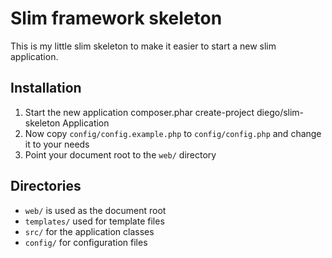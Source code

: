 # Slim framework skeleton

This is my little slim skeleton to make it easier to start a new slim application.

## Installation

1. Start the new application
    composer.phar create-project diego/slim-skeleton Application
2. Now copy `config/config.example.php` to `config/config.php` and change it to your needs
3. Point your document root to the `web/` directory

## Directories

* `web/` is used as the document root
* `templates/` used for template files
* `src/` for the application classes
* `config/` for configuration files

